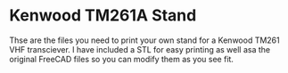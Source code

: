 # Kenwood TM261A Stand
Thse are the files you need to print your own stand for a Kenwood TM261 VHF
transciever.  I have included a STL for easy printing as well asa the original
FreeCAD files so you can modify them as you see fit.
